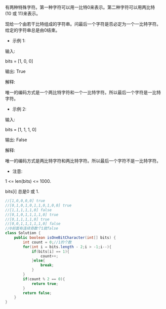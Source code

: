 有两种特殊字符。第一种字符可以用一比特0来表示。第二种字符可以用两比特(10 或 11)来表示。

现给一个由若干比特组成的字符串。问最后一个字符是否必定为一个一比特字符。给定的字符串总是由0结束。

- 示例 1:

输入: 

bits = [1, 0, 0]

输出: True

解释: 

唯一的编码方式是一个两比特字符和一个一比特字符。所以最后一个字符是一比特字符。

- 示例 2:

输入: 

bits = [1, 1, 1, 0]

输出: False

解释: 

唯一的编码方式是两比特字符和两比特字符。所以最后一个字符不是一比特字符。

- 注意:

1 <= len(bits) <= 1000.

bits[i] 总是0 或 1.
```java
//[1,0,0,0,0] true
//[0,1,0,1,0,1,1,0,1,0,0] true
//[1,1,1,1,1,0] false
//[0,1,0,1,1,1,1,0] true
//[0,1,1,1,1,0] true
//[0,0,1,1,1,1,1,0] false 
//0前面有连续奇数个1就false
class Solution {
    public boolean isOneBitCharacter(int[] bits) {
        int count = 0;//1的个数
        for(int i = bits.length - 2;i > -1;i--){
            if(bits[i] == 1){
                count++;
            }else{
                break;
            }
        }
        if(count % 2 == 0){
            return true;
        }
        return false;
    }
}
```
